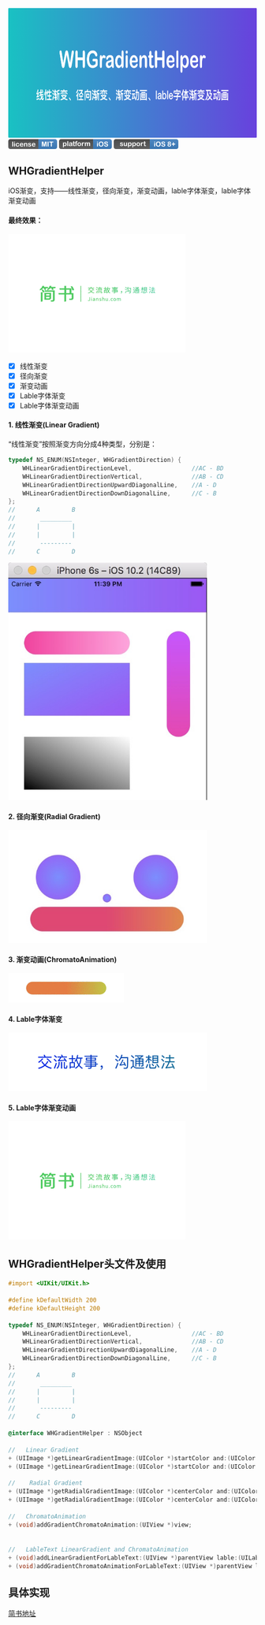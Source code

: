 <img src="./ReadmeResource/introduce.png" width = "750" height = "262.5">
 
<div align="left">
	 <img src="./ReadmeResource/license.png" width = "99" height = "20">
	 <img src="./ReadmeResource/platform.png" width = "107" height = "20">
	 <img src="./ReadmeResource/support.png" width = "131" height = "20">
</div>

## WHGradientHelper
iOS渐变，支持——线性渐变，径向渐变，渐变动画，lable字体渐变，lable字体渐变动画

#### 最终效果：

<img src="./ReadmeResource/1.gif">

- [x] 线性渐变
- [x] 径向渐变
- [x] 渐变动画
- [x] Lable字体渐变
- [x] Lable字体渐变动画

#### 1. 线性渐变(Linear Gradient)
“线性渐变”按照渐变方向分成4种类型，分别是：

```objective-c
typedef NS_ENUM(NSInteger, WHGradientDirection) {
    WHLinearGradientDirectionLevel,                 //AC - BD
    WHLinearGradientDirectionVertical,              //AB - CD
    WHLinearGradientDirectionUpwardDiagonalLine,    //A - D
    WHLinearGradientDirectionDownDiagonalLine,      //C - B
};
//      A         B
//       _________
//      |         |
//      |         |
//       ---------
//      C         D
```

<img src="./ReadmeResource/2.jpeg" width = "80%">

#### 2. 径向渐变(Radial Gradient)

<img src="./ReadmeResource/3.png" width = "80%">

#### 3. 渐变动画(ChromatoAnimation)

<img src="./ReadmeResource/4.gif">

#### 4. Lable字体渐变

<img src="./ReadmeResource/5.png" width = "80%">

#### 5. Lable字体渐变动画

<img src="./ReadmeResource/6.gif">


## WHGradientHelper头文件及使用

```objective-c
#import <UIKit/UIKit.h>

#define kDefaultWidth 200
#define kDefaultHeight 200

typedef NS_ENUM(NSInteger, WHGradientDirection) {
    WHLinearGradientDirectionLevel,                 //AC - BD
    WHLinearGradientDirectionVertical,              //AB - CD
    WHLinearGradientDirectionUpwardDiagonalLine,    //A - D
    WHLinearGradientDirectionDownDiagonalLine,      //C - B
};
//      A         B
//       _________
//      |         |
//      |         |
//       ---------
//      C         D

@interface WHGradientHelper : NSObject

//   Linear Gradient
+ (UIImage *)getLinearGradientImage:(UIColor *)startColor and:(UIColor *)endColor directionType:(WHGradientDirection)directionType;/* CGSizeMake(kDefaultWidth, kDefaultHeight) */
+ (UIImage *)getLinearGradientImage:(UIColor *)startColor and:(UIColor *)endColor directionType:(WHGradientDirection)directionType option:(CGSize)size;

//    Radial Gradient
+ (UIImage *)getRadialGradientImage:(UIColor *)centerColor and:(UIColor *)outColor;/* raduis = kDefaultWidth / 2 */
+ (UIImage *)getRadialGradientImage:(UIColor *)centerColor and:(UIColor *)outColor option:(CGSize)size;

//   ChromatoAnimation
+ (void)addGradientChromatoAnimation:(UIView *)view;


//   LableText LinearGradient and ChromatoAnimation
+ (void)addLinearGradientForLableText:(UIView *)parentView lable:(UILabel *)lable start:(UIColor *)startColor and:(UIColor *)endColor;  /* don't need call 'addSubview:' for lable */
+ (void)addGradientChromatoAnimationForLableText:(UIView *)parentView lable:(UILabel *)lable; /* don't need call 'addSubview:' for lable */
```

## 具体实现
[简书地址](https://www.jianshu.com/p/1045575db4d0)
